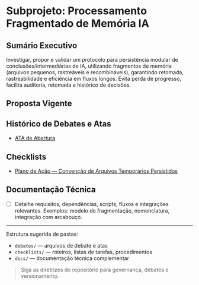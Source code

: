 
# Subprojeto: Processamento Fragmentado de Memória IA

## Sumário Executivo
Investigar, propor e validar um protocolo para persistência modular de conclusões/intermediárias de IA, utilizando fragmentos de memória (arquivos pequenos, rastreáveis e recombináveis), garantindo retomada, rastreabilidade e eficiência em fluxos longos. Evita perda de progresso, facilita auditoria, retomada e histórico de decisões.

## Proposta Vigente
<!-- Atualize esta seção ao final de cada debate ou decisão importante, consolidando melhorias e mudanças. -->

## Histórico de Debates e Atas
- [ATA de Abertura](debates/ATA_ABERTURA.md)

## Checklists
- [Plano de Ação — Convenção de Arquivos Temporários Persistidos](checklists/PLANO_ACAO_CONVENCAO_TMP.md)

## Documentação Técnica
- [ ] Detalhe requisitos, dependências, scripts, fluxos e integrações relevantes. Exemplos: modelo de fragmentação, nomenclatura, integração com arcabouço.

---

Estrutura sugerida de pastas:

- `debates/` — arquivos de debate e atas
- `checklists/` — roteiros, listas de tarefas, procedimentos
- `docs/` — documentação técnica complementar

> Siga as diretrizes do repositório para governança, debates e versionamento.
